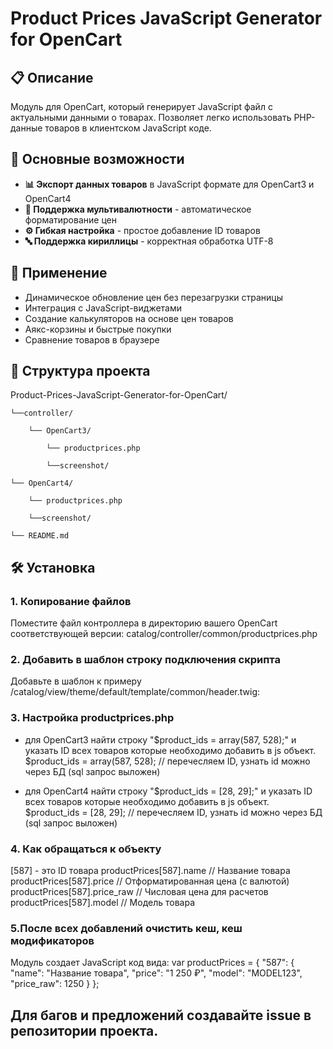 # Product Prices JavaScript Generator for OpenCart

## 📋 Описание

Модуль для OpenCart, который генерирует JavaScript файл с актуальными данными о товарах. Позволяет легко использовать PHP-данные товаров в клиентском JavaScript коде.

## 🚀 Основные возможности

- **📊 Экспорт данных товаров** в JavaScript формате  для OpenCart3 и OpenCart4
- **💱 Поддержка мультивалютности** - автоматическое форматирование цен
- **⚙️ Гибкая настройка** - простое добавление ID товаров
- **🔤 Поддержка кириллицы** - корректная обработка UTF-8

## 🎯 Применение

- Динамическое обновление цен без перезагрузки страницы
- Интеграция с JavaScript-виджетами
- Создание калькуляторов на основе цен товаров
- Аякс-корзины и быстрые покупки
- Сравнение товаров в браузере

## 📁 Структура проекта
Product-Prices-JavaScript-Generator-for-OpenCart/

    └──controller/
        
        └── OpenCart3/
                
            └── productprices.php

            └──screenshot/

    └── OpenCart4/

        └── productprices.php

        └──screenshot/

    └── README.md

## 🛠 Установка

### 1. Копирование файлов
Поместите файл контроллера в директорию вашего OpenCart соответствующей версии:
catalog/controller/common/productprices.php

### 2. Добавить в шаблон строку подключения скрипта
Добавьте в шаблон к примеру /catalog/view/theme/default/template/common/header.twig:
<script src="index.php?route=common/productprices"></script>

### 3. Настройка productprices.php
- для OpenCart3 найти строку "$product_ids = array(587, 528);" и указать ID всех товаров которые необходимо добавить в js объект. 
$product_ids = array(587, 528); // перечесляем ID, узнать id можно через БД (sql запрос выложен)

- для OpenCart4 найти строку "$product_ids = [28, 29];" и указать ID всех товаров которые необходимо добавить в js объект. 
$product_ids = [28, 29]; // перечесляем ID, узнать id можно через БД (sql запрос выложен)

### 4. Как обращаться к объекту
[587] - это ID товара
productPrices[587].name      // Название товара
productPrices[587].price     // Отформатированная цена (с валютой)
productPrices[587].price_raw // Числовая цена для расчетов
productPrices[587].model     // Модель товара

### 5.После всех добавлений очистить кеш, кеш модификаторов
Модуль создает JavaScript код вида:
var productPrices = {
    "587": {
        "name": "Название товара",
        "price": "1 250 ₽",
        "model": "MODEL123",
        "price_raw": 1250
    }
};

## Для багов и предложений создавайте issue в репозитории проекта.
